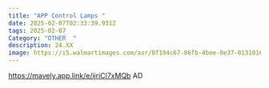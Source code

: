 ```yaml
---
title: "APP Control Lamps "
date: 2025-02-07T02:33:39.931Z
tags: 2025-02-07
Category: "OTHER  "
description: 24.XX
image: https://i5.walmartimages.com/asr/8f194c67-86fb-4bee-8e37-0131016564a7.96da6bc7f04caca29a2ed34fe2ed5501.jpeg?odnHeight=2000&odnWidth=2000&odnBg=FFFFFF
---
```

https://mavely.app.link/e/ijriCl7xMQb   AD